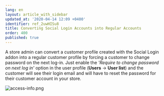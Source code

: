 ```yaml
---
lang: en
layout: article_with_sidebar
updated_at: '2020-04-14 12:09 +0400'
identifier: ref_2uwHISu8
title: Converting Social Login Accounts into Regular Accounts
order: 400
published: true
---
```

A store admin can convert a customer profile created with the Social Login addon into a regular customer profile by forcing a customer to change password on the next log-in. Just enable the _'Require to change password on next log in'_ option in the user profile (**Users** -> **User list**) and the customer will see their login email and will have to reset the password for their customer account in your store.

![access-info.png]({{site.baseurl}}/attachments/ref_IapN8lJ8/access-info.png)
